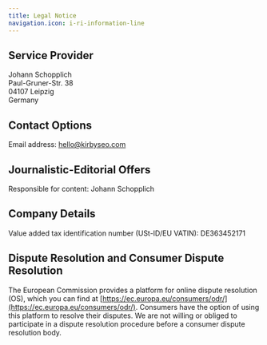 ```yaml
---
title: Legal Notice
navigation.icon: i-ri-information-line
---
```


## Service Provider

Johann Schopplich  
Paul-Gruner-Str. 38  
04107 Leipzig  
Germany

## Contact Options

Email address: [hello@kirbyseo.com](mailto:hello@kirbyseo.com)

## Journalistic-Editorial Offers

Responsible for content: Johann Schopplich

## Company Details

Value added tax identification number (USt-ID/EU VATIN): DE363452171

## Dispute Resolution and Consumer Dispute Resolution

The European Commission provides a platform for online dispute resolution (OS), which you can find at [https://ec.europa.eu/consumers/odr/](https://ec.europa.eu/consumers/odr/). Consumers have the option of using this platform to resolve their disputes. We are not willing or obliged to participate in a dispute resolution procedure before a consumer dispute resolution body.
